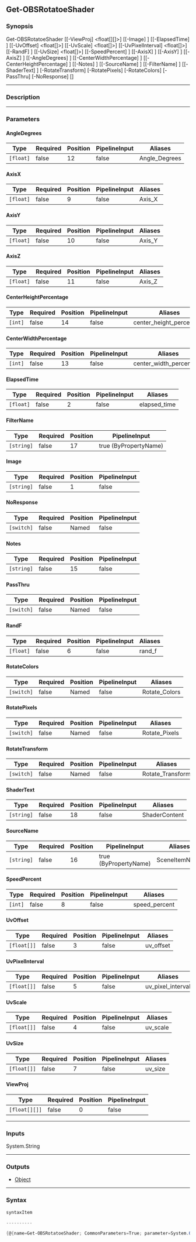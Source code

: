 Get-OBSRotatoeShader
--------------------

### Synopsis

Get-OBSRotatoeShader [[-ViewProj] <float[][]>] [[-Image] <string>] [[-ElapsedTime] <float>] [[-UvOffset] <float[]>] [[-UvScale] <float[]>] [[-UvPixelInterval] <float[]>] [[-RandF] <float>] [[-UvSize] <float[]>] [[-SpeedPercent] <int>] [[-AxisX] <float>] [[-AxisY] <float>] [[-AxisZ] <float>] [[-AngleDegrees] <float>] [[-CenterWidthPercentage] <int>] [[-CenterHeightPercentage] <int>] [[-Notes] <string>] [[-SourceName] <string>] [[-FilterName] <string>] [[-ShaderText] <string>] [-RotateTransform] [-RotatePixels] [-RotateColors] [-PassThru] [-NoResponse] [<CommonParameters>]

---

### Description

---

### Parameters
#### **AngleDegrees**

|Type     |Required|Position|PipelineInput|Aliases      |
|---------|--------|--------|-------------|-------------|
|`[float]`|false   |12      |false        |Angle_Degrees|

#### **AxisX**

|Type     |Required|Position|PipelineInput|Aliases|
|---------|--------|--------|-------------|-------|
|`[float]`|false   |9       |false        |Axis_X |

#### **AxisY**

|Type     |Required|Position|PipelineInput|Aliases|
|---------|--------|--------|-------------|-------|
|`[float]`|false   |10      |false        |Axis_Y |

#### **AxisZ**

|Type     |Required|Position|PipelineInput|Aliases|
|---------|--------|--------|-------------|-------|
|`[float]`|false   |11      |false        |Axis_Z |

#### **CenterHeightPercentage**

|Type   |Required|Position|PipelineInput|Aliases                 |
|-------|--------|--------|-------------|------------------------|
|`[int]`|false   |14      |false        |center_height_percentage|

#### **CenterWidthPercentage**

|Type   |Required|Position|PipelineInput|Aliases                |
|-------|--------|--------|-------------|-----------------------|
|`[int]`|false   |13      |false        |center_width_percentage|

#### **ElapsedTime**

|Type     |Required|Position|PipelineInput|Aliases     |
|---------|--------|--------|-------------|------------|
|`[float]`|false   |2       |false        |elapsed_time|

#### **FilterName**

|Type      |Required|Position|PipelineInput        |
|----------|--------|--------|---------------------|
|`[string]`|false   |17      |true (ByPropertyName)|

#### **Image**

|Type      |Required|Position|PipelineInput|
|----------|--------|--------|-------------|
|`[string]`|false   |1       |false        |

#### **NoResponse**

|Type      |Required|Position|PipelineInput|
|----------|--------|--------|-------------|
|`[switch]`|false   |Named   |false        |

#### **Notes**

|Type      |Required|Position|PipelineInput|
|----------|--------|--------|-------------|
|`[string]`|false   |15      |false        |

#### **PassThru**

|Type      |Required|Position|PipelineInput|
|----------|--------|--------|-------------|
|`[switch]`|false   |Named   |false        |

#### **RandF**

|Type     |Required|Position|PipelineInput|Aliases|
|---------|--------|--------|-------------|-------|
|`[float]`|false   |6       |false        |rand_f |

#### **RotateColors**

|Type      |Required|Position|PipelineInput|Aliases      |
|----------|--------|--------|-------------|-------------|
|`[switch]`|false   |Named   |false        |Rotate_Colors|

#### **RotatePixels**

|Type      |Required|Position|PipelineInput|Aliases      |
|----------|--------|--------|-------------|-------------|
|`[switch]`|false   |Named   |false        |Rotate_Pixels|

#### **RotateTransform**

|Type      |Required|Position|PipelineInput|Aliases         |
|----------|--------|--------|-------------|----------------|
|`[switch]`|false   |Named   |false        |Rotate_Transform|

#### **ShaderText**

|Type      |Required|Position|PipelineInput|Aliases      |
|----------|--------|--------|-------------|-------------|
|`[string]`|false   |18      |false        |ShaderContent|

#### **SourceName**

|Type      |Required|Position|PipelineInput        |Aliases      |
|----------|--------|--------|---------------------|-------------|
|`[string]`|false   |16      |true (ByPropertyName)|SceneItemName|

#### **SpeedPercent**

|Type   |Required|Position|PipelineInput|Aliases      |
|-------|--------|--------|-------------|-------------|
|`[int]`|false   |8       |false        |speed_percent|

#### **UvOffset**

|Type       |Required|Position|PipelineInput|Aliases  |
|-----------|--------|--------|-------------|---------|
|`[float[]]`|false   |3       |false        |uv_offset|

#### **UvPixelInterval**

|Type       |Required|Position|PipelineInput|Aliases          |
|-----------|--------|--------|-------------|-----------------|
|`[float[]]`|false   |5       |false        |uv_pixel_interval|

#### **UvScale**

|Type       |Required|Position|PipelineInput|Aliases |
|-----------|--------|--------|-------------|--------|
|`[float[]]`|false   |4       |false        |uv_scale|

#### **UvSize**

|Type       |Required|Position|PipelineInput|Aliases|
|-----------|--------|--------|-------------|-------|
|`[float[]]`|false   |7       |false        |uv_size|

#### **ViewProj**

|Type         |Required|Position|PipelineInput|
|-------------|--------|--------|-------------|
|`[float[][]]`|false   |0       |false        |

---

### Inputs
System.String

---

### Outputs
* [Object](https://learn.microsoft.com/en-us/dotnet/api/System.Object)

---

### Syntax
```PowerShell
syntaxItem
```
```PowerShell
----------
```
```PowerShell
{@{name=Get-OBSRotatoeShader; CommonParameters=True; parameter=System.Object[]}}
```
